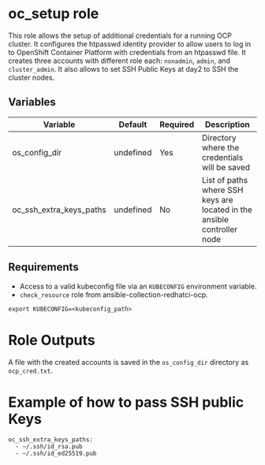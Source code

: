 # oc_setup role

This role allows the setup of additional credentials for a running OCP cluster.
It configures the htpasswd identity provider to allow users to log in to OpenShift Container Platform with credentials from an htpasswd file.
It creates three accounts with different role each: `nonadmin`, `admin`, and `cluster_admin`.
It also allows to set SSH Public Keys at day2 to SSH the cluster nodes.

## Variables

| Variable                             | Default                     | Required  | Description                                                             |
| ------------------------------------ | --------------------------- | --------- | ----------------------------------------------------------------------- |
| os_config_dir                        | undefined                   | Yes       | Directory where the credentials will be saved                           |
| oc_ssh_extra_keys_paths              | undefined                   | No        | List of paths where SSH keys are located in the ansible controller node |


## Requirements

- Access to a valid kubeconfig file via an `KUBECONFIG` environment variable.
- `check_resource` role from ansible-collection-redhatci-ocp.

```Shell
export KUBECONFIG=<kubeconfig_path>
```

# Role Outputs

A file with the created accounts is saved in the `os_config_dir` directory as `ocp_cred.txt`.


# Example of how to pass SSH public Keys

```Shell
oc_ssh_extra_keys_paths:
  - ~/.ssh/id_rsa.pub
  - ~/.ssh/id_ed25519.pub
```
